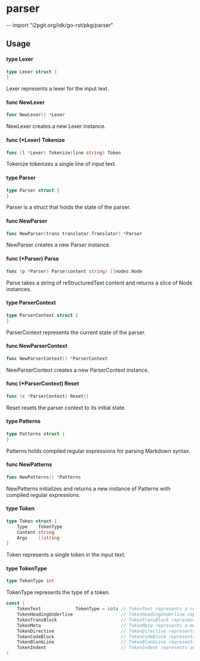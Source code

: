 # parser
--
    import "i2pgit.org/idk/go-rst/pkg/parser"


## Usage

#### type Lexer

```go
type Lexer struct {
}
```

Lexer represents a lexer for the input text.

#### func  NewLexer

```go
func NewLexer() *Lexer
```
NewLexer creates a new Lexer instance.

#### func (*Lexer) Tokenize

```go
func (l *Lexer) Tokenize(line string) Token
```
Tokenize tokenizes a single line of input text.

#### type Parser

```go
type Parser struct {
}
```

Parser is a struct that holds the state of the parser.

#### func  NewParser

```go
func NewParser(trans translator.Translator) *Parser
```
NewParser creates a new Parser instance.

#### func (*Parser) Parse

```go
func (p *Parser) Parse(content string) []nodes.Node
```
Parse takes a string of reStructuredText content and returns a slice of Node
instances.

#### type ParserContext

```go
type ParserContext struct {
}
```

ParserContext represents the current state of the parser.

#### func  NewParserContext

```go
func NewParserContext() *ParserContext
```
NewParserContext creates a new ParserContext instance.

#### func (*ParserContext) Reset

```go
func (c *ParserContext) Reset()
```
Reset resets the parser context to its initial state.

#### type Patterns

```go
type Patterns struct {
}
```

Patterns holds compiled regular expressions for parsing Markdown syntax.

#### func  NewPatterns

```go
func NewPatterns() *Patterns
```
NewPatterns initializes and returns a new instance of Patterns with compiled
regular expressions.

#### type Token

```go
type Token struct {
	Type    TokenType
	Content string
	Args    []string
}
```

Token represents a single token in the input text.

#### type TokenType

```go
type TokenType int
```

TokenType represents the type of a token.

```go
const (
	TokenText             TokenType = iota // TokenText represents a regular text token.
	TokenHeadingUnderline                  // TokenHeadingUnderline represents a heading underline token.
	TokenTransBlock                        // TokenTransBlock represents a transition block token.
	TokenMeta                              // TokenMeta represents a metadata token.
	TokenDirective                         // TokenDirective represents a directive token.
	TokenCodeBlock                         // TokenCodeBlock represents a code block token.
	TokenBlankLine                         // TokenBlankLine represents a blank line token.
	TokenIndent                            // TokenIndent represents an indent token.
)
```
